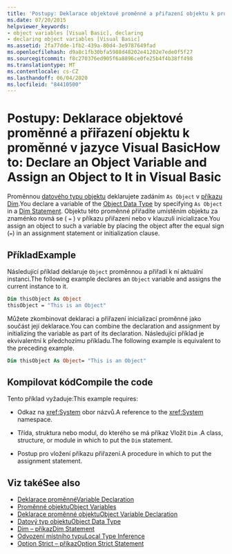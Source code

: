 ```yaml
---
title: 'Postupy: Deklarace objektové proměnné a přiřazení objektu k proměnné'
ms.date: 07/20/2015
helpviewer_keywords:
- object variables [Visual Basic], declaring
- declaring object variables [Visual Basic]
ms.assetid: 2fa77dde-1fb2-439a-80d4-3e9787649fad
ms.openlocfilehash: d9a8c1fb30bfa5988d48202e41202e7ede0f5f27
ms.sourcegitcommit: f8c270376ed905f6a8896ce0fe25b4f4b38ff498
ms.translationtype: MT
ms.contentlocale: cs-CZ
ms.lasthandoff: 06/04/2020
ms.locfileid: "84410500"
---
```

# <a name="how-to-declare-an-object-variable-and-assign-an-object-to-it-in-visual-basic"></a><span data-ttu-id="76cf8-102">Postupy: Deklarace objektové proměnné a přiřazení objektu k proměnné v jazyce Visual Basic</span><span class="sxs-lookup"><span data-stu-id="76cf8-102">How to: Declare an Object Variable and Assign an Object to It in Visual Basic</span></span>

<span data-ttu-id="76cf8-103">Proměnnou [datového typu objektu](../../../language-reference/data-types/object-data-type.md) deklarujete zadáním `As Object` v [příkazu Dim](../../../language-reference/statements/dim-statement.md).</span><span class="sxs-lookup"><span data-stu-id="76cf8-103">You declare a variable of the [Object Data Type](../../../language-reference/data-types/object-data-type.md) by specifying `As Object` in a [Dim Statement](../../../language-reference/statements/dim-statement.md).</span></span> <span data-ttu-id="76cf8-104">Objektu této proměnné přiřadíte umístěním objektu za znaménko rovná se ( `=` ) v příkazu přiřazení nebo v klauzuli inicializace.</span><span class="sxs-lookup"><span data-stu-id="76cf8-104">You assign an object to such a variable by placing the object after the equal sign (`=`) in an assignment statement or initialization clause.</span></span>

## <a name="example"></a><span data-ttu-id="76cf8-105">Příklad</span><span class="sxs-lookup"><span data-stu-id="76cf8-105">Example</span></span>

<span data-ttu-id="76cf8-106">Následující příklad deklaruje `Object` proměnnou a přiřadí k ní aktuální instanci.</span><span class="sxs-lookup"><span data-stu-id="76cf8-106">The following example declares an `Object` variable and assigns the current instance to it.</span></span>

```vb
Dim thisObject As Object
thisObject = "This is an Object"
```

<span data-ttu-id="76cf8-107">Můžete zkombinovat deklaraci a přiřazení inicializací proměnné jako součást její deklarace.</span><span class="sxs-lookup"><span data-stu-id="76cf8-107">You can combine the declaration and assignment by initializing the variable as part of its declaration.</span></span> <span data-ttu-id="76cf8-108">Následující příklad je ekvivalentní k předchozímu příkladu.</span><span class="sxs-lookup"><span data-stu-id="76cf8-108">The following example is equivalent to the preceding example.</span></span>

```vb
Dim thisObject As Object= "This is an Object"
```

## <a name="compile-the-code"></a><span data-ttu-id="76cf8-109">Kompilovat kód</span><span class="sxs-lookup"><span data-stu-id="76cf8-109">Compile the code</span></span>

<span data-ttu-id="76cf8-110">Tento příklad vyžaduje:</span><span class="sxs-lookup"><span data-stu-id="76cf8-110">This example requires:</span></span>

- <span data-ttu-id="76cf8-111">Odkaz na <xref:System> obor názvů.</span><span class="sxs-lookup"><span data-stu-id="76cf8-111">A reference to the <xref:System> namespace.</span></span>

- <span data-ttu-id="76cf8-112">Třída, struktura nebo modul, do kterého se má příkaz Vložit `Dim` .</span><span class="sxs-lookup"><span data-stu-id="76cf8-112">A class, structure, or module in which to put the `Dim` statement.</span></span>

- <span data-ttu-id="76cf8-113">Postup pro vložení příkazu přiřazení.</span><span class="sxs-lookup"><span data-stu-id="76cf8-113">A procedure in which to put the assignment statement.</span></span>

## <a name="see-also"></a><span data-ttu-id="76cf8-114">Viz také</span><span class="sxs-lookup"><span data-stu-id="76cf8-114">See also</span></span>

- [<span data-ttu-id="76cf8-115">Deklarace proměnné</span><span class="sxs-lookup"><span data-stu-id="76cf8-115">Variable Declaration</span></span>](variable-declaration.md)
- [<span data-ttu-id="76cf8-116">Proměnné objektu</span><span class="sxs-lookup"><span data-stu-id="76cf8-116">Object Variables</span></span>](object-variables.md)
- [<span data-ttu-id="76cf8-117">Deklarace proměnné objektu</span><span class="sxs-lookup"><span data-stu-id="76cf8-117">Object Variable Declaration</span></span>](object-variable-declaration.md)
- [<span data-ttu-id="76cf8-118">Datový typ objektu</span><span class="sxs-lookup"><span data-stu-id="76cf8-118">Object Data Type</span></span>](../../../language-reference/data-types/object-data-type.md)
- [<span data-ttu-id="76cf8-119">Dim – příkaz</span><span class="sxs-lookup"><span data-stu-id="76cf8-119">Dim Statement</span></span>](../../../language-reference/statements/dim-statement.md)
- [<span data-ttu-id="76cf8-120">Odvození místního typu</span><span class="sxs-lookup"><span data-stu-id="76cf8-120">Local Type Inference</span></span>](local-type-inference.md)
- [<span data-ttu-id="76cf8-121">Option Strict – příkaz</span><span class="sxs-lookup"><span data-stu-id="76cf8-121">Option Strict Statement</span></span>](../../../language-reference/statements/option-strict-statement.md)

